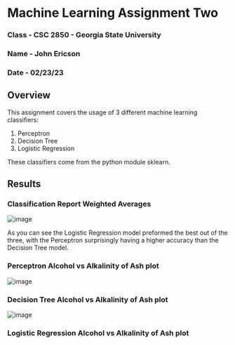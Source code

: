 # Machine Learning Assignment Two

### Class - CSC 2850 - Georgia State University
### Name - John Ericson
### Date - 02/23/23


## Overview
This assignment covers the usage of 3 different machine learning classifiers:

1. Perceptron
2. Decision Tree
3. Logistic Regression

These classifiers come from the python module sklearn. 

## Results

### Classification Report Weighted Averages
![image](https://user-images.githubusercontent.com/62311229/221058425-04b8896a-736f-4e7d-8c9c-2540189185cb.png)

As you can see the Logistic Regression model preformed the best out of the three, with the Perceptron surprisingly having a higher accuracy than the Decision Tree model. 

### Perceptron Alcohol vs Alkalinity of Ash plot
![image](https://user-images.githubusercontent.com/62311229/221058852-32c1e3dd-a56a-46a8-8349-dffd67d5f437.png)

### Decision Tree Alcohol vs Alkalinity of Ash plot
![image](https://user-images.githubusercontent.com/62311229/221059166-7a8a1972-55eb-4b20-8037-0b7c4f3f85e9.png)

### Logistic Regression Alcohol vs Alkalinity of Ash plot
